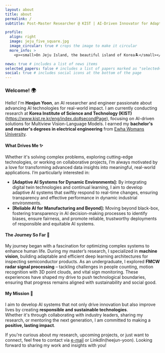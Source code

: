 ```yaml
---
layout: about
title: about
permalink: /
subtitle: Post-Master Researcher @ KIST | AI-Driven Innovator for Adaptive Systems

profile:
  align: right
  image: jeju_five_square.jpg
  image_circular: true # crops the image to make it circular
  more_info: >
    <p><small>On Jeju Island, the beautiful island of Korea🏝️</small></p>

news: true # includes a list of news items
selected_papers: false # includes a list of papers marked as "selected={true}"
social: true # includes social icons at the bottom of the page
---
```


### Welcome! 🌍

Hello! I'm **Heejun Yoon**, an AI researcher and engineer passionate about advancing AI technologies for real-world impact.
I am currently conducting research at **Korea Institute of Science and Technology (KIST)**(https://www.kist.re.kr/eng/index.do#secondPage), focusing on AI-driven solutions for Multiview Vision-Language Models.
I earned my **bachelor's and master's degrees in electrical engineering** from [Ewha Womans University](https://www.ewha.ac.kr/ewhaen/index.do).

#### What Drives Me ✨

Whether it's solving complex problems, exploring cutting-edge technologies, or working on collaborative projects, I’m always motivated by a love for transforming advanced data insights into meaningful, real-world applications. I’m particularly interested in:
- **[Adaptive AI Systems for Dynamic Environments]:** By integrating digital twin technologies and continual learning, I aim to develop adaptive AI systems that swiftly respond to real-time changes, ensuring transparency and effective performance in dynamic industrial environments.
- **[Reliable AI for Manufacturing and Beyond]:** Moving beyond black-box, fostering transparency in AI decision-making processes to identify biases, ensure fairness, and promote reliable, trustworthy deployments of responsible and equitable AI systems.


#### The Journey So Far 🚀

My journey began with a fascination for optimizing complex systems to enhance human life. During my master’s research, I specialized in **machine vision**, building adaptable and efficient deep learning architectures for inspecting semiconductor products. As an undergraduate, I explored **FMCW radar signal processing** – tackling challenges in people counting, motion recognition with 3D point clouds, and vital sign monitoring. These experiences have shaped my drive to push technological boundaries, ensuring that progress remains aligned with sustainability and social good.

#### My Mission 🌱

I aim to develop AI systems that not only drive innovation but also improve lives by creating **responsible and sustainable technologies**.  
Whether it's through collaborating with industry leaders, sharing my research, or mentoring the next generation, I am committed to making a **positive, lasting impact**.

If you're curious about my research, upcoming projects, or just want to connect, feel free to contact via [e-mail](mailto:hjyoon9808@gmail.com) or LinkdIn(heejun-yoon).
Looking forward to sharing my work and insights with you!
